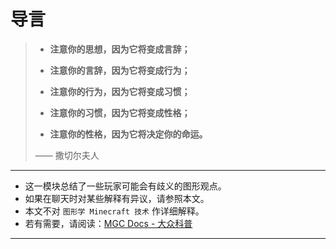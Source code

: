 # 导言

> - **注意你的思想，因为它将变成言辞；**  
>
> - **注意你的言辞，因为它将变成行为；**  
>
> - **注意你的行为，因为它将变成习惯；**  
>
> - **注意你的习惯，因为它将变成性格；**  
>
> - **注意你的性格，因为它将决定你的命运。**  
>
> —— 撒切尔夫人

---

- 这一模块总结了一些玩家可能会有歧义的图形观点。
- 如果在聊天时对某些解释有异议，请参照本文。
- 本文不对 `图形学 Minecraft 技术` 作详细解释。
- 若有需要，请阅读：[MGC Docs - 大众科普](../shaders-tech.md)

---
